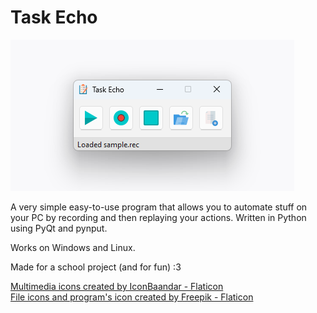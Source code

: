 
# Task Echo

[![program interface](./.github/program_interface.png)](#)

A very simple easy-to-use program that allows you to automate stuff on your PC by recording and then replaying your actions. Written in Python using PyQt and pynput.

Works on Windows and Linux.

Made for a school project (and for fun) :3

[Multimedia icons created by IconBaandar - Flaticon](https://www.flaticon.com/packs/multimedia-flat-colorful-14754831)\
[File icons and program's icon created by Freepik - Flaticon](https://www.flaticon.com/authors/freepik)
